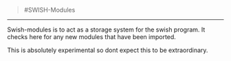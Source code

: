 > #SWISH-Modules
***
Swish-modules is to act as a storage system for the swish program. It checks here for any new modules that have been imported.

This is absolutely experimental so dont expect this to be extraordinary.
